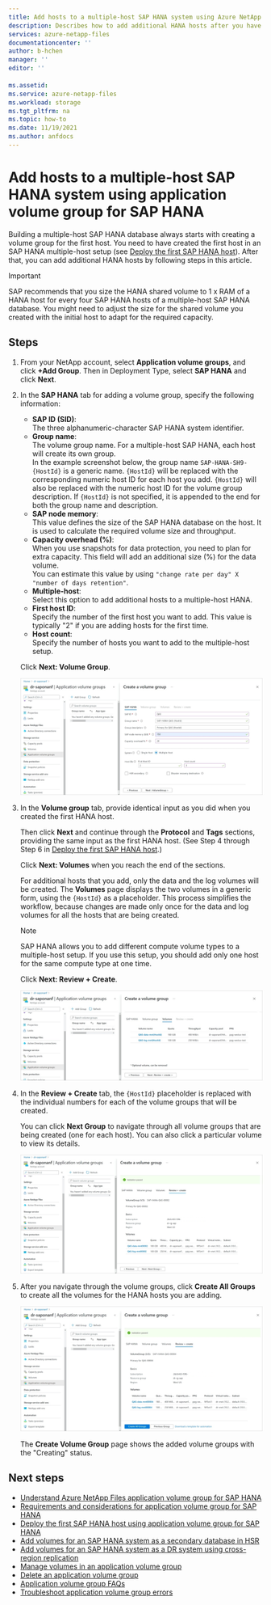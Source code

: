 ```yaml
---
title: Add hosts to a multiple-host SAP HANA system using Azure NetApp Files application volume group for SAP HANA | Microsoft Docs
description: Describes how to add additional HANA hosts after you have created the first host in an SAP HANA multiple-host setup.
services: azure-netapp-files
documentationcenter: ''
author: b-hchen
manager: ''
editor: ''

ms.assetid:
ms.service: azure-netapp-files
ms.workload: storage
ms.tgt_pltfrm: na
ms.topic: how-to
ms.date: 11/19/2021
ms.author: anfdocs
---
```

# Add hosts to a multiple-host SAP HANA system using application volume group for SAP HANA

Building a multiple-host SAP HANA database always starts with creating a volume group for the first host. You need to have created the first host in an SAP HANA multiple-host setup (see [Deploy the first SAP HANA host](application-volume-group-deploy-first-host.md)). After that, you can add additional HANA hosts by following steps in this article. 

> [!IMPORTANT]
> SAP recommends that you size the HANA shared volume to 1 x RAM of a HANA host for every four SAP HANA hosts of a multiple-host SAP HANA database. You might need to adjust the size for the shared volume you created with the initial host to adapt for the required capacity.

## Steps

1. From your NetApp account, select **Application volume groups**, and click **+Add Group**.  Then in Deployment Type, select **SAP HANA** and click **Next**.   

2. In the **SAP HANA** tab for adding a volume group, specify the following information:  

    * **SAP ID (SID)**:    
        The three alphanumeric-character SAP HANA system identifier.
    * **Group name**:  
        The volume group name. For a multiple-host SAP HANA, each host will create its own group.   
        In the example screenshot below, the group name `SAP-HANA-SH9-{HostId}` is a generic name. `{HostId}` will be replaced with the corresponding numeric host ID for each host you add. `{HostId}` will also be replaced with the numeric host ID for the volume group description. If `{HostId}` is not specified, it is appended to the end for both the group name and description.
    * **SAP node memory**:   
        This value defines the size of the SAP HANA database on the host. It is used to calculate the required volume size and throughput. 
    * **Capacity overhead (%)**:   
        When you use snapshots for data protection, you need to plan for extra capacity. This field will add an additional size (%) for the data volume.  
        You can estimate this value by using `"change rate per day" X "number of days retention"`.
    * **Multiple-host**:   
        Select this option to add additional hosts to a multiple-host HANA.
    * **First host ID**:   
        Specify the number of the first host you want to add. This value is typically "2" if you are adding hosts for the first time.
    * **Host count**:   
        Specify the number of hosts you want to add to the multiple-host setup.

    Click **Next: Volume Group**.

    [ ![Screenshot that shows the HANA section for adding hosts.](../media/azure-netapp-files/application-multiple-hosts-sap-hana.png) ](../media/azure-netapp-files/application-multiple-hosts-sap-hana.png#lightbox)

3. In the **Volume group** tab, provide identical input as you did when you created the first HANA host.  

    Then click **Next** and continue through the **Protocol** and **Tags** sections, providing the same input as the first HANA host. (See Step 4 through Step 6 in [Deploy the first SAP HANA host](application-volume-group-deploy-first-host.md).)   

    Click **Next: Volumes** when you reach the end of the sections. 

    For additional hosts that you add, only the data and the log volumes will be created. The **Volumes** page displays the two volumes in a generic form, using the `{HostId}` as a placeholder. This process simplifies the workflow, because changes are made only once for the data and log volumes for all the hosts that are being created.

    > [!NOTE]
    > SAP HANA allows you to add different compute volume types to a multiple-host setup. If you use this setup, you should add only one host for the same compute type at one time.

    Click **Next: Review + Create**.  

    [ ![Screenshot that shows the Volumes section for adding hosts.](../media/azure-netapp-files/application-multiple-hosts-volumes.png) ](../media/azure-netapp-files/application-multiple-hosts-volumes.png#lightbox)

4. In the **Review + Create** tab, the `{HostId}` placeholder is replaced with the individual numbers for each of the volume groups that will be created. 

    You can click **Next Group** to navigate through all volume groups that are being created (one for each host). You can also click a particular volume to view its details.

    [ ![Screenshot that shows the Review and Create section for adding hosts.](../media/azure-netapp-files/application-multiple-review-create.png) ](../media/azure-netapp-files/application-multiple-review-create.png#lightbox)

5. After you navigate through the volume groups, click **Create All Groups** to create all the volumes for the HANA hosts you are adding. 

    [ ![Screenshot that shows the Create All Groups button.](../media/azure-netapp-files/application-multiple-create-groups.png) ](../media/azure-netapp-files/application-multiple-create-groups.png#lightbox)

    The **Create Volume Group** page shows the added volume groups with the "Creating" status.

## Next steps  

* [Understand Azure NetApp Files application volume group for SAP HANA](application-volume-group-introduction.md)
* [Requirements and considerations for application volume group for SAP HANA](application-volume-group-considerations.md)
* [Deploy the first SAP HANA host using application volume group for SAP HANA](application-volume-group-deploy-first-host.md)
* [Add volumes for an SAP HANA system as a secondary database in HSR](application-volume-group-add-volume-secondary.md)
* [Add volumes for an SAP HANA system as a DR system using cross-region replication](application-volume-group-disaster-recovery.md)
* [Manage volumes in an application volume group](application-volume-group-manage-volumes.md)
* [Delete an application volume group](application-volume-group-delete.md)
* [Application volume group FAQs](faq-application-volume-group.md)
* [Troubleshoot application volume group errors](troubleshoot-application-volume-groups.md)
